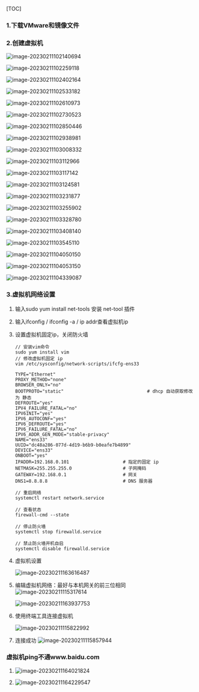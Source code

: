 [TOC]

### 1.下载VMware和镜像文件

### 2.创建虚拟机

![image-20230211102140694](https://note-hxy.oss-cn-hangzhou.aliyuncs.com/202302111021756.png)

![image-20230211102259118](https://note-hxy.oss-cn-hangzhou.aliyuncs.com/202302111022184.png)

![image-20230211102402164](https://note-hxy.oss-cn-hangzhou.aliyuncs.com/202302111024218.png)

![image-20230211102533182](https://note-hxy.oss-cn-hangzhou.aliyuncs.com/202302111025235.png)

![image-20230211102610973](https://note-hxy.oss-cn-hangzhou.aliyuncs.com/202302111026025.png)

![image-20230211102730523](https://note-hxy.oss-cn-hangzhou.aliyuncs.com/202302111027575.png)

![image-20230211102850446](https://note-hxy.oss-cn-hangzhou.aliyuncs.com/202302111028503.png)

![image-20230211102938981](https://note-hxy.oss-cn-hangzhou.aliyuncs.com/202302111029035.png)

![image-20230211103008332](https://note-hxy.oss-cn-hangzhou.aliyuncs.com/202302111030390.png)

![image-20230211103112966](https://note-hxy.oss-cn-hangzhou.aliyuncs.com/202302111031029.png)

![image-20230211103117142](https://note-hxy.oss-cn-hangzhou.aliyuncs.com/202302111031191.png)

![image-20230211103124581](https://note-hxy.oss-cn-hangzhou.aliyuncs.com/202302111031634.png)

![image-20230211103231877](https://note-hxy.oss-cn-hangzhou.aliyuncs.com/202302111032928.png)

![image-20230211103255902](https://note-hxy.oss-cn-hangzhou.aliyuncs.com/202302111032953.png)

![image-20230211103328780](https://note-hxy.oss-cn-hangzhou.aliyuncs.com/202302111033831.png)

![image-20230211103408140](https://note-hxy.oss-cn-hangzhou.aliyuncs.com/202302111034182.png)

![image-20230211103545110](https://note-hxy.oss-cn-hangzhou.aliyuncs.com/202302111035168.png)

![image-20230211104050150](https://note-hxy.oss-cn-hangzhou.aliyuncs.com/202302111040227.png)

![image-20230211104053150](https://note-hxy.oss-cn-hangzhou.aliyuncs.com/202302111040221.png)

![image-20230211104339087](https://note-hxy.oss-cn-hangzhou.aliyuncs.com/202302111043197.png)

### 3.虚拟机网络设置

1. 输入sudo yum install net-tools 安装 net-tool 插件

2. 输入ifconfig / ifconfig -a / ip addr查看虚拟机ip

3. 设置虚拟机固定ip，关闭防火墙

   ```shell
   // 安装vim命令
   sudo yum install vim
   // 修改虚拟机固定 ip
   vim /etc/sysconfig/network-scripts/ifcfg-ens33
   
   TYPE="Ethernet"
   PROXY_METHOD="none"
   BROWSER_ONLY="no"
   BOOTPROTO="static"                               # dhcp 自动获取修改为 静态
   DEFROUTE="yes"
   IPV4_FAILURE_FATAL="no"
   IPV6INIT="yes"
   IPV6_AUTOCONF="yes"
   IPV6_DEFROUTE="yes"
   IPV6_FAILURE_FATAL="no"
   IPV6_ADDR_GEN_MODE="stable-privacy"
   NAME="ens33"
   UUID="dc48a286-077d-4d19-b6b9-b0eafe7b4899"
   DEVICE="ens33"
   ONBOOT="yes"
   IPADDR=192.168.0.101                    # 指定的固定 ip
   NETMASK=255.255.255.0                   # 子网掩码
   GATEWAY=192.168.0.1                     # 网关
   DNS1=8.8.8.8                            # DNS 服务器
   
   // 重启网络
   systemctl restart network.service
   
   // 查看状态
   firewall-cmd --state
   
   // 停止防火墙
   systemctl stop firewalld.service
   
   // 禁止防火墙开机自启
   systemctl disable firewalld.service 
   ```

4. 虚拟机设置

   ![image-20230211163616487](https://note-hxy.oss-cn-hangzhou.aliyuncs.com/202302111636563.png)

5. 编辑虚拟机网络：最好与本机网关的前三位相同![image-20230211115317614](https://note-hxy.oss-cn-hangzhou.aliyuncs.com/202302111153650.png)

   ![image-20230211163937753](https://note-hxy.oss-cn-hangzhou.aliyuncs.com/202302111639816.png)

6. 使用终端工具连接虚拟机

   ![image-20230211115822992](https://note-hxy.oss-cn-hangzhou.aliyuncs.com/202302111158059.png)

7. 连接成功
   ![image-20230211115857944](https://note-hxy.oss-cn-hangzhou.aliyuncs.com/202302111158992.png)

### 虚拟机ping不通www.baidu.com

1. ![image-20230211164021824](https://note-hxy.oss-cn-hangzhou.aliyuncs.com/202302111640872.png)

2. ![image-20230211164229547](https://note-hxy.oss-cn-hangzhou.aliyuncs.com/202302111642620.png)